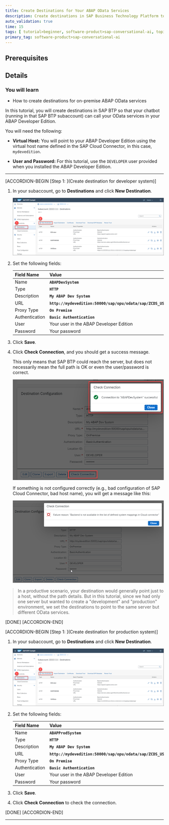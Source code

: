 ```yaml
---
title: Create Destinations for Your ABAP OData Services
description: Create destinations in SAP Business Technology Platform to be consumed by your SAP Conversational AI chatbot.
auto_validation: true
time: 15
tags: [ tutorial>beginner, software-product>sap-conversational-ai, topic>artificial-intelligence, topic>machine-learning, software-product>sap-business-technology-platform, programming-tool>abap-development]
primary_tag: software-product>sap-conversational-ai
---
```


## Prerequisites


## Details
### You will learn
- How to create destinations for on-premise ABAP OData services

In this tutorial, you will create destinations in SAP BTP so that your chatbot (running in that SAP BTP subaccount) can call your OData services in your ABAP Developer Edition.

You will need the following:

- **Virtual Host:** You will point to your ABAP Developer Edition using the virtual host name defined in the SAP Cloud Connector, in this case, `mydevedition`.

- **User and Password:**  For this tutorial, use the `DEVELOPER` user provided when you installed the ABAP Developer Edition.



---

[ACCORDION-BEGIN [Step 1: ](Create destination for developer system)]

1. In your subaccount, go to **Destinations** and click **New Destination**.

    ![New destination](destination-new.png)

2. Set the following fields:

    |  Field Name     | Value
    |  :------------- | :-------------
    |  Name           | **`ABAPDevSystem`**
    |  Type           | **`HTTP`**
    |  Description    | **`My ABAP Dev System`**
    |  URL          | **`http://mydevedition:50000/sap/opu/odata/sap/ZCDS_USER_DEV_CDS`**
    |  Proxy Type   | **`On Premise`**
    |  Authentication | **`Basic Authentication`**
    |  User | Your user in the ABAP Developer Edition
    |  Password | Your password

3. Click **Save**.

4. Click **Check Connection**, and you should get a success message.

    This only means that SAP BTP could reach the server, but does not necessarily mean the full path is OK or even the user/password is correct.

    ![Check connection](destination-check-connection.png)

    If something is not configured correctly (e.g., bad configuration of SAP Cloud Connector, bad host name), you will get a message like this:

    ![Check connection error](destination-check-connection-error.png)

>In a productive scenario, your destination would generally point just to a host, without the path details. But in this tutorial, since we had only one server but wanted to create a "development" and "production" environment, we set the destinations to point to the same server but different OData services.

[DONE]
[ACCORDION-END]

[ACCORDION-BEGIN [Step 1: ](Create destination for production system)]

1. In your subaccount, go to **Destinations** and click **New Destination**.

    ![New destination](destination-new.png)

2. Set the following fields:

    |  Field Name     | Value
    |  :------------- | :-------------
    |  Name           | **`ABAPProdSystem`**
    |  Type           | **`HTTP`**
    |  Description    | **`My ABAP Dev System`**
    |  URL          | **`http://mydevedition:50000/sap/opu/odata/sap/ZCDS_USER_CDS`**
    |  Proxy Type   | **`On Premise`**
    |  Authentication | **`Basic Authentication`**
    |  User | Your user in the ABAP Developer Edition
    |  Password | Your password

3. Click **Save**.

4. Click **Check Connection** to check the connection.


[DONE]
[ACCORDION-END]




---
